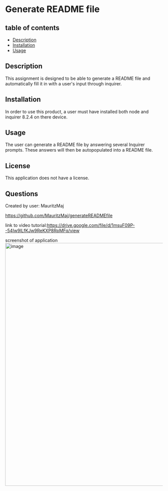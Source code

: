 
# Generate README file 

## table of contents
* [Description](#description)
* [Installation](#installation)
* [Usage](#usage)


## <a name="description"></a>Description

This assignment is designed to be able to generate a README file and automatically fill it in with a user's input through inquirer.

## <a name="installation"></a>Installation

In order to use this product, a user must have installed both node and inquirer 8.2.4 on there device. 

## <a name="usage"></a>Usage

The user can generate a README file by answering several Inquirer prompts. These answers will then be autopopulated into a README file.


## <a name="license"></a>License 

This application does not have a license.

## <a name="questions"></a>Questions

Created by user: MauritzMaj

https://github.com/MauritzMaj/generateREADMEfile

link to video tutorial:https://drive.google.com/file/d/1msuF09P--54Iw9lLfKJw9ReKXP8RpMFq/view

screenshot of application
<img width="774" alt="image" src="https://user-images.githubusercontent.com/105758175/213490742-7c3e9349-fb52-4c6d-a932-f22222700751.png">

